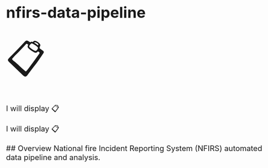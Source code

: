 # nfirs-data-pipeline

<!DOCTYPE html>
<html>
<style>
body {
  font-size: 20px;
}
</style>
<body>

<span style='font-size:100px;'>&#128203;</span>
<p>I will display &#128203;</p>
<p>I will display &#x1F4CB;</p>

</body>
</html>## Overview
National fire Incident Reporting System (NFIRS) automated data pipeline and analysis.
